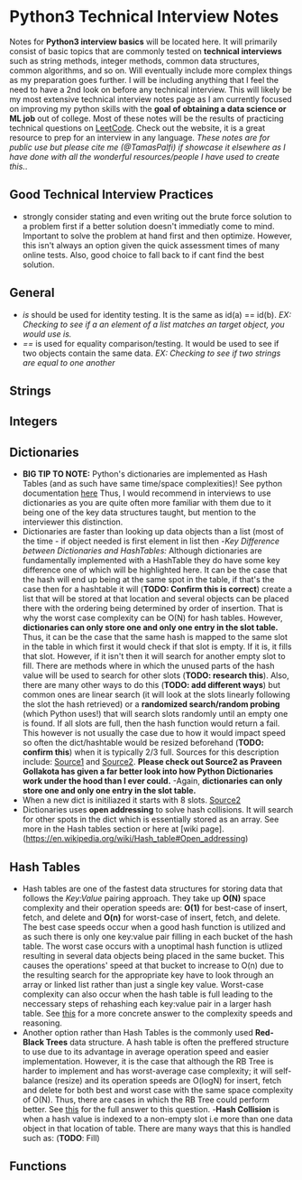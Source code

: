 # Python3 Technical Interview Notes
Notes for **Python3 interview basics** will be located here.  It will primarily consist of basic topics that are commonly tested on **technical interviews** such as string methods, integer methods, common data structures, common algorithms, and so on.  Will eventually include more complex things as my preparation goes further.  I will be including anything that I feel the need to have a 2nd look on before any technical interview.  This will likely be my most extensive technical interview notes page as I am currently focused on improving my python skills with the **goal of obtaining a data science or ML job** out of college.  Most of these notes will be the results of practicing technical questions on [LeetCode](https://leetcode.com/).  Check out the website, it is a great resource to prep for an interview in any language.  *These notes are for public use but please cite me (@TamasPalfi) if showcase it elsewhere as I have done with all the wonderful resources/people I have used to create this.*. 

## Good Technical Interview Practices
- strongly consider stating and even writing out the brute force solution to a problem first if a better solution doesn't immediatly come to mind.  Important to solve the problem at hand first and then optimize.  However, this isn't always an option given the quick assessment times of many online tests.  Also, good choice to fall back to if cant find the best solution.

## General 
- *is* should be used for identity testing.  It is the same as id(a) == id(b).  *EX: Checking to see if a an element of a list matches an target object, you would use is.*
- *==* is used for equality comparison/testing.  It would be used to see if two objects contain the same data.  *EX: Checking to see if two strings are equal to one another*

## Strings



## Integers



## Dictionaries
- **BIG TIP TO NOTE:** Python's dictionaries are implemented as Hash Tables (and as such have same time/space complexities)!  See python documentation [here](https://docs.python.org/3/library/stdtypes.html#typesmapping)  Thus, I would recommend in interviews to use dictionaries as you are quite often more familiar with them due to it being one of the key data structures taught, but mention to the interviewer this distinction. 
- Dictionaries are faster than looking up data objects than a list (most of the time - if object needed is first element in list then 
-*Key Difference between Dictionaries and HashTables:* Although dictionaries are fundamentally implemented with a HashTable they do have some key difference one of which will be highlighted here. It can be the case that the hash will end up being at the same spot in the table, if that's the case then for a hashtable it will (**TODO: Confirm this is correct**) create a list that will be stored at that location and several objects can be placed there with the ordering being determined by order of insertion.  That is why the worst case complexity can be O(N) for hash tables.  However, **dictionaries can only store one and only one entry in the slot table.**  Thus, it can be the case that the same hash is mapped to the same slot in the table in which first it would check if that slot is empty.  If it is, it fills that slot.  However, if it isn't then it will search for another empty slot to fill.  There are methods where in which the unused parts of the hash value will be used to search for other slots (**TODO: research this**). Also, there are many other ways to do this (**TODO: add different ways**) but common ones are linear search (it will look at the slots linearly following the slot the hash retrieved) or a **randomized search/random probing** (which Python uses!) that will search slots randomly until an empty one is found.  If all slots are full, then the hash function would return a fail.  This however is not usually the case due to how it would impact speed so often the dict/hashtable would be resized beforehand (**TODO: confirm this**) when it is typically 2/3 full.  Sources for this description include: [Source1](https://stackoverflow.com/questions/9010222/how-can-python-dict-have-multiple-keys-with-same-hash) and [Source2](https://stackoverflow.com/questions/327311/how-are-pythons-built-in-dictionaries-implemented).  **Please check out Source2 as 
Praveen Gollakota has given a far better look into how Python Dictionaries work under the hood than I ever could.**
-Again, **dictionaries can only store one and only one entry in the slot table.**
- When a new dict is initiliazed it starts with 8 slots. [Source2](https://stackoverflow.com/questions/327311/how-are-pythons-built-in-dictionaries-implemented)
- Dictionaries uses **open addressing** to solve hash collisions.  It will search for other spots in the dict which is essentially stored as an array.  See more in the Hash tables section or here at [wiki page].(https://en.wikipedia.org/wiki/Hash_table#Open_addressing)


## Hash Tables
- Hash tables are one of the fastest data structures for storing data that follows the *Key:Value* pairing approach.  They take up **O(N)** space complexity and their operation speeds are: **O(1)** for best-case of insert, fetch, and delete and **O(n)** for worst-case of insert, fetch, and delete.  The best case speeds occur when a good hash function is utilized and as such there is only one key:value pair filling in each bucket of the hash table.  The worst case occurs with a unoptimal hash function is utlized resulting in several data objects being placed in the same bucket.  This causes the operations' speed at that bucket to increase to O(n) due to the resulting search for the appropriate key have to look through an array or linked list rather than just a single key value.  Worst-case complexity can also occur when the hash table is full leading to the neccessary steps of rehashing each key:value pair in a larger hash table.  See [this](https://stackoverflow.com/questions/9214353/hash-table-runtime-complexity-insert-search-and-delete) for a more concrete answer to the complexity speeds and reasoning.
- Another option rather than Hash Tables is the commonly used **Red-Black Trees** data structure.  A hash table is often the preffered structure to use due to its advantage in average operation speed and easier implementation.  However, it is the case that although the RB Tree is harder to implement and has worst-average case complexity; it will self-balance (resize) and its operation speeds are O(logN) for insert, fetch and delete for both best and worst case with the same space complexity of O(N).  Thus, there are cases in which the RB Tree could perform better.  See [this](https://softwareengineering.stackexchange.com/questions/234793/why-does-python-use-hash-table-to-implement-dict-but-not-red-black-tree) for the full answer to this question.
-**Hash Collision** is when a hash value is indexed to a non-empty slot i.e more than one data object in that location of table.  There are many ways that this is handled such as: (**TODO**: Fill)


## Functions
